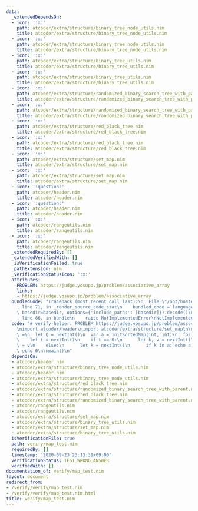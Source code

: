 ```yaml
---
data:
  _extendedDependsOn:
  - icon: ':x:'
    path: atcoder/extra/structure/binary_tree_node_utils.nim
    title: atcoder/extra/structure/binary_tree_node_utils.nim
  - icon: ':x:'
    path: atcoder/extra/structure/binary_tree_node_utils.nim
    title: atcoder/extra/structure/binary_tree_node_utils.nim
  - icon: ':x:'
    path: atcoder/extra/structure/binary_tree_utils.nim
    title: atcoder/extra/structure/binary_tree_utils.nim
  - icon: ':x:'
    path: atcoder/extra/structure/binary_tree_utils.nim
    title: atcoder/extra/structure/binary_tree_utils.nim
  - icon: ':x:'
    path: atcoder/extra/structure/randomized_binary_search_tree_with_parent.nim
    title: atcoder/extra/structure/randomized_binary_search_tree_with_parent.nim
  - icon: ':x:'
    path: atcoder/extra/structure/randomized_binary_search_tree_with_parent.nim
    title: atcoder/extra/structure/randomized_binary_search_tree_with_parent.nim
  - icon: ':x:'
    path: atcoder/extra/structure/red_black_tree.nim
    title: atcoder/extra/structure/red_black_tree.nim
  - icon: ':x:'
    path: atcoder/extra/structure/red_black_tree.nim
    title: atcoder/extra/structure/red_black_tree.nim
  - icon: ':x:'
    path: atcoder/extra/structure/set_map.nim
    title: atcoder/extra/structure/set_map.nim
  - icon: ':x:'
    path: atcoder/extra/structure/set_map.nim
    title: atcoder/extra/structure/set_map.nim
  - icon: ':question:'
    path: atcoder/header.nim
    title: atcoder/header.nim
  - icon: ':question:'
    path: atcoder/header.nim
    title: atcoder/header.nim
  - icon: ':x:'
    path: atcoder/rangeutils.nim
    title: atcoder/rangeutils.nim
  - icon: ':x:'
    path: atcoder/rangeutils.nim
    title: atcoder/rangeutils.nim
  _extendedRequiredBy: []
  _extendedVerifiedWith: []
  _isVerificationFailed: true
  _pathExtension: nim
  _verificationStatusIcon: ':x:'
  attributes:
    PROBLEM: https://judge.yosupo.jp/problem/associative_array
    links:
    - https://judge.yosupo.jp/problem/associative_array
  bundledCode: "Traceback (most recent call last):\n  File \"/opt/hostedtoolcache/Python/3.9.6/x64/lib/python3.9/site-packages/onlinejudge_verify/documentation/build.py\"\
    , line 71, in _render_source_code_stat\n    bundled_code = language.bundle(stat.path,\
    \ basedir=basedir, options={'include_paths': [basedir]}).decode()\n  File \"/opt/hostedtoolcache/Python/3.9.6/x64/lib/python3.9/site-packages/onlinejudge_verify/languages/nim.py\"\
    , line 86, in bundle\n    raise NotImplementedError\nNotImplementedError\n"
  code: "# verify-helper: PROBLEM https://judge.yosupo.jp/problem/associative_array\n\
    \nimport atcoder/header\nimport atcoder/extra/structure/set_map\n\nproc main()\
    \ =\n  let Q = nextInt()\n  var a = initSortedMap(int, int)\n  for q in 0..<Q:\n\
    \    let t = nextInt()\n    if t == 0:\n      let k, v = nextInt()\n      a[k]\
    \ = v\n    else:\n      let k = nextInt()\n      if k in a: echo a[k]\n      else:\
    \ echo 0\n\nmain()\n"
  dependsOn:
  - atcoder/header.nim
  - atcoder/extra/structure/binary_tree_node_utils.nim
  - atcoder/header.nim
  - atcoder/extra/structure/binary_tree_node_utils.nim
  - atcoder/extra/structure/red_black_tree.nim
  - atcoder/extra/structure/randomized_binary_search_tree_with_parent.nim
  - atcoder/extra/structure/red_black_tree.nim
  - atcoder/extra/structure/randomized_binary_search_tree_with_parent.nim
  - atcoder/rangeutils.nim
  - atcoder/rangeutils.nim
  - atcoder/extra/structure/set_map.nim
  - atcoder/extra/structure/binary_tree_utils.nim
  - atcoder/extra/structure/set_map.nim
  - atcoder/extra/structure/binary_tree_utils.nim
  isVerificationFile: true
  path: verify/map_test.nim
  requiredBy: []
  timestamp: '2020-09-23 23:13:39+09:00'
  verificationStatus: TEST_WRONG_ANSWER
  verifiedWith: []
documentation_of: verify/map_test.nim
layout: document
redirect_from:
- /verify/verify/map_test.nim
- /verify/verify/map_test.nim.html
title: verify/map_test.nim
---
```

